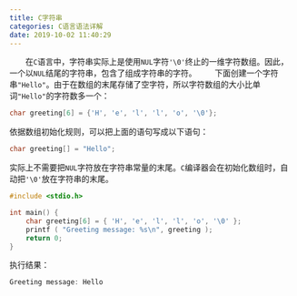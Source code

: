 ```yaml
---
title: C字符串
categories: C语言语法详解
date: 2019-10-02 11:40:29
---
```

&emsp;&emsp;在`C`语言中，字符串实际上是使用`NUL`字符`'\0'`终止的一维字符数组。因此，一个以`NUL`结尾的字符串，包含了组成字符串的字符。<!--more-->
&emsp;&emsp;下面创建一个字符串`"Hello"`。由于在数组的末尾存储了空字符，所以字符数组的大小比单词`"Hello"`的字符数多一个：

``` cpp
char greeting[6] = {'H', 'e', 'l', 'l', 'o', '\0'};
```

依据数组初始化规则，可以把上面的语句写成以下语句：

``` cpp
char greeting[] = "Hello";
```

实际上不需要把`NUL`字符放在字符串常量的末尾。`C`编译器会在初始化数组时，自动把`'\0'`放在字符串的末尾。

``` cpp
#include <stdio.h>

int main() {
    char greeting[6] = { 'H', 'e', 'l', 'l', 'o', '\0' };
    printf ( "Greeting message: %s\n", greeting );
    return 0;
}
```

执行结果：

``` cpp
Greeting message: Hello
```